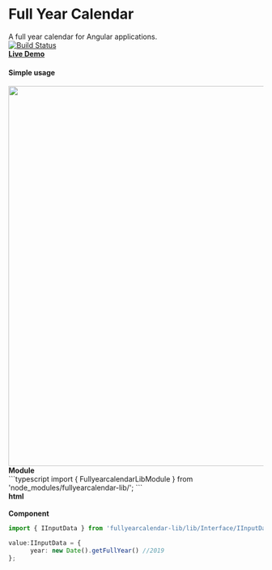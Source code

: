 # Full Year Calendar
A full year calendar for Angular applications. <br>
[![Build Status](https://travis-ci.org/avraampiperidis/ng-fullyearcalendar.svg?branch=dev)](https://travis-ci.org/avraampiperidis/ng-fullyearcalendar)
<br>
<b>[Live Demo](https://avraampiperidis.github.io/ng-fullyearcalendar/docs/) </b> <br>

#### Simple  usage
<img src="https://github.com/avraampiperidis/ng-fullyearcalendar/blob/dev/assets/year_nav.gif?raw=true" width="750" />
<br>
<b>Module</b>
<br>
```typescript
import { FullyearcalendarLibModule } from 'node_modules/fullyearcalendar-lib/';
```
<br>
<b>html</b><br>
<ng-fullyearcalendar-lib [value]="value"></ng-fullyearcalendar-lib>
<br>
<b>Component</b><br>

```typescript
import { IInputData } from 'fullyearcalendar-lib/lib/Interface/IInputData';

value:IInputData = {
      year: new Date().getFullYear() //2019
};
```

<br>